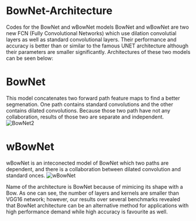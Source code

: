 # BowNet-Architecture
Codes for the BowNet and wBowNet models
BowNet and wBowNet are two new FCN (Fully Convolutional Networks) which use dilation convolutial layers as well as standard convolutional layers. Their performance and accuracy is better than or similar to the famous UNET architecture although their parameters are smaller significantly. 
Architectures of these two models can be seen below: 

# BowNet 
This model concatenates two forward path feature maps to find a better segmenation. One path contains standard convolutions and the other contains dilated convolutions. Because those two path have not any collaboration, results of those two are separate and independent. 
![BowNet2](https://user-images.githubusercontent.com/34034638/56823446-dc417e80-6821-11e9-81c8-4a525f82ed78.png)

# wBowNet
wBowNet is an inteconected model of BowNet which two paths are dependent, and there is a collaboration between dilated convolution and standard onces. 
![wBowNet](https://user-images.githubusercontent.com/34034638/56823448-dea3d880-6821-11e9-82f3-d3d56ad6739a.png)

Name of the architecture is BowNet because of mimicing its shape with a Bow. 
As one can see, the number of layers and kernels are smaller than VGG16 network; however, our results over several benchmarks revealed that BowNet architecture can be an alternative method for applications with high performance demand while high accuracy is favourite as well. 
